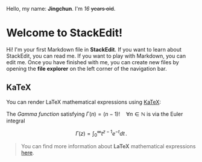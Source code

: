 Hello, my name: **Jingchun**. I'm *16* ~~years old~~.

# Welcome to StackEdit!

Hi! I'm your first Markdown file in **StackEdit**. If you want to learn about StackEdit, you can read me. If you want to play with Markdown, you can edit me. Once you have finished with me, you can create new files by opening the **file explorer** on the left corner of the navigation bar.

## KaTeX

You can render LaTeX mathematical expressions using [KaTeX](https://khan.github.io/KaTeX/):

The *Gamma function* satisfying $\Gamma(n) = (n-1)!\quad\forall n\in\mathbb N$ is via the Euler integral

$$
\Gamma(z) = \int_0^\infty t^{z-1}e^{-t}dt\,.
$$

> You can find more information about **LaTeX** mathematical expressions [here](http://meta.math.stackexchange.com/questions/5020/mathjax-basic-tutorial-and-quick-reference).
